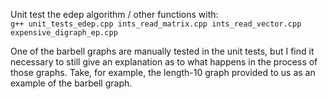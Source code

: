 Unit test the edep algorithm / other functions with: <br>
```g++ unit_tests_edep.cpp ints_read_matrix.cpp ints_read_vector.cpp expensive_digraph_ep.cpp``` <br>

One of the barbell graphs are manually tested in the unit tests, but I find it necessary to still give an explanation as to what happens in the process of those graphs. Take, for example, the length-10 graph provided to us as an example of the barbell graph.
